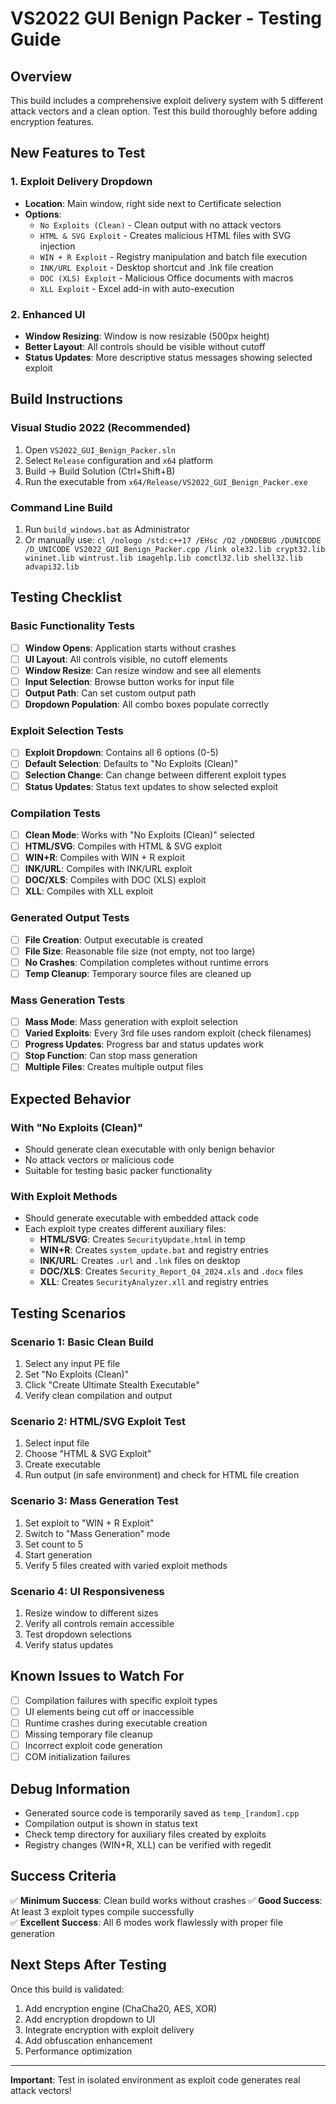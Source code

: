 # VS2022 GUI Benign Packer - Testing Guide

## Overview
This build includes a comprehensive exploit delivery system with 5 different attack vectors and a clean option. Test this build thoroughly before adding encryption features.

## New Features to Test

### 1. Exploit Delivery Dropdown
- **Location**: Main window, right side next to Certificate selection
- **Options**:
  - `No Exploits (Clean)` - Clean output with no attack vectors
  - `HTML & SVG Exploit` - Creates malicious HTML files with SVG injection
  - `WIN + R Exploit` - Registry manipulation and batch file execution
  - `INK/URL Exploit` - Desktop shortcut and .lnk file creation
  - `DOC (XLS) Exploit` - Malicious Office documents with macros
  - `XLL Exploit` - Excel add-in with auto-execution

### 2. Enhanced UI
- **Window Resizing**: Window is now resizable (500px height)
- **Better Layout**: All controls should be visible without cutoff
- **Status Updates**: More descriptive status messages showing selected exploit

## Build Instructions

### Visual Studio 2022 (Recommended)
1. Open `VS2022_GUI_Benign_Packer.sln`
2. Select `Release` configuration and `x64` platform
3. Build → Build Solution (Ctrl+Shift+B)
4. Run the executable from `x64/Release/VS2022_GUI_Benign_Packer.exe`

### Command Line Build
1. Run `build_windows.bat` as Administrator
2. Or manually use: `cl /nologo /std:c++17 /EHsc /O2 /DNDEBUG /DUNICODE /D_UNICODE VS2022_GUI_Benign_Packer.cpp /link ole32.lib crypt32.lib wininet.lib wintrust.lib imagehlp.lib comctl32.lib shell32.lib advapi32.lib`

## Testing Checklist

### Basic Functionality Tests
- [ ] **Window Opens**: Application starts without crashes
- [ ] **UI Layout**: All controls visible, no cutoff elements
- [ ] **Window Resize**: Can resize window and see all elements
- [ ] **Input Selection**: Browse button works for input file
- [ ] **Output Path**: Can set custom output path
- [ ] **Dropdown Population**: All combo boxes populate correctly

### Exploit Selection Tests
- [ ] **Exploit Dropdown**: Contains all 6 options (0-5)
- [ ] **Default Selection**: Defaults to "No Exploits (Clean)"
- [ ] **Selection Change**: Can change between different exploit types
- [ ] **Status Updates**: Status text updates to show selected exploit

### Compilation Tests
- [ ] **Clean Mode**: Works with "No Exploits (Clean)" selected
- [ ] **HTML/SVG**: Compiles with HTML & SVG exploit
- [ ] **WIN+R**: Compiles with WIN + R exploit  
- [ ] **INK/URL**: Compiles with INK/URL exploit
- [ ] **DOC/XLS**: Compiles with DOC (XLS) exploit
- [ ] **XLL**: Compiles with XLL exploit

### Generated Output Tests
- [ ] **File Creation**: Output executable is created
- [ ] **File Size**: Reasonable file size (not empty, not too large)
- [ ] **No Crashes**: Compilation completes without runtime errors
- [ ] **Temp Cleanup**: Temporary source files are cleaned up

### Mass Generation Tests  
- [ ] **Mass Mode**: Mass generation with exploit selection
- [ ] **Varied Exploits**: Every 3rd file uses random exploit (check filenames)
- [ ] **Progress Updates**: Progress bar and status updates work
- [ ] **Stop Function**: Can stop mass generation
- [ ] **Multiple Files**: Creates multiple output files

## Expected Behavior

### With "No Exploits (Clean)"
- Should generate clean executable with only benign behavior
- No attack vectors or malicious code
- Suitable for testing basic packer functionality

### With Exploit Methods
- Should generate executable with embedded attack code
- Each exploit type creates different auxiliary files:
  - **HTML/SVG**: Creates `SecurityUpdate.html` in temp
  - **WIN+R**: Creates `system_update.bat` and registry entries
  - **INK/URL**: Creates `.url` and `.lnk` files on desktop
  - **DOC/XLS**: Creates `Security_Report_Q4_2024.xls` and `.docx` files
  - **XLL**: Creates `SecurityAnalyzer.xll` and registry entries

## Testing Scenarios

### Scenario 1: Basic Clean Build
1. Select any input PE file
2. Set "No Exploits (Clean)"
3. Click "Create Ultimate Stealth Executable"
4. Verify clean compilation and output

### Scenario 2: HTML/SVG Exploit Test
1. Select input file
2. Choose "HTML & SVG Exploit"
3. Create executable
4. Run output (in safe environment) and check for HTML file creation

### Scenario 3: Mass Generation Test
1. Set exploit to "WIN + R Exploit"
2. Switch to "Mass Generation" mode
3. Set count to 5
4. Start generation
5. Verify 5 files created with varied exploit methods

### Scenario 4: UI Responsiveness
1. Resize window to different sizes
2. Verify all controls remain accessible
3. Test dropdown selections
4. Verify status updates

## Known Issues to Watch For
- [ ] Compilation failures with specific exploit types
- [ ] UI elements being cut off or inaccessible
- [ ] Runtime crashes during executable creation
- [ ] Missing temporary file cleanup
- [ ] Incorrect exploit code generation
- [ ] COM initialization failures

## Debug Information
- Generated source code is temporarily saved as `temp_[random].cpp`
- Compilation output is shown in status text
- Check temp directory for auxiliary files created by exploits
- Registry changes (WIN+R, XLL) can be verified with regedit

## Success Criteria
✅ **Minimum Success**: Clean build works without crashes
✅ **Good Success**: At least 3 exploit types compile successfully  
✅ **Excellent Success**: All 6 modes work flawlessly with proper file generation

## Next Steps After Testing
Once this build is validated:
1. Add encryption engine (ChaCha20, AES, XOR)
2. Add encryption dropdown to UI
3. Integrate encryption with exploit delivery
4. Add obfuscation enhancement
5. Performance optimization

---
**Important**: Test in isolated environment as exploit code generates real attack vectors!
